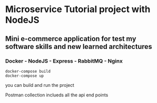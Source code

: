 # Microservice Tutorial project with NodeJS
## Mini e-commerce application for test my software skills and new learned architectures
### Docker - NodeJS - Express - RabbitMQ - Nginx
```shell
docker-compose build
docker-compose up
```
you can build and run the project

Postman collection inclueds all the api end points
